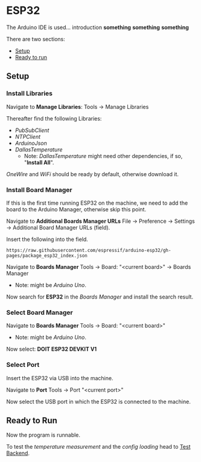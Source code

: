 # ESP32
The Arduino IDE is used... introduction **something** **something** **something**

There are two sections: 
- [Setup](#setup)
- [Ready to run](#ready-to-run)

## Setup

### Install Libraries
Navigate to **Manage Libraries**: 
Tools -> Manage Libraries

Thereafter find the following Libraries: 
- *PubSubClient*
- *NTPClient*
- *ArduinoJson*
- *DallasTemperature* 
  - Note: *DallasTemperature* might need other dependencies, if so, "**Install All**". 

*OneWire* and *WiFi* should be ready by default, otherwise download it. 

### Install Board Manager 
If this is the first time running ESP32 on the machine, we need to add the board to the Arduino Manager, otherwise skip this point.

Navigate to **Additional Boards Manager URLs**
File -> Preference -> Settings -> Additional Board Manager URLs (field).


Insert the following into the field. 
```
https://raw.githubusercontent.com/espressif/arduino-esp32/gh-pages/package_esp32_index.json
```

Navigate to **Boards Manager**
Tools -> Board: "\<current board>" -> Boards Manager
- Note: might be *Arduino Uno*. 

Now search for **ESP32** in the *Boards Manager* and install the search result.

### Select Board Manager 

Navigate to **Boards Manager**
Tools -> Board: "\<current board>" 
- Note: might be *Arduino Uno*.

Now select: **DOIT ESP32 DEVKIT V1** 

### Select Port 

Insert the ESP32 via USB into the machine. 

Navigate to **Port**
Tools -> Port "\<current port>" 

Now select the USB port in which the ESP32 is connected to the machine. 

## Ready to Run

Now the program is runnable. 

To test the *temperature measurement* and the *config loading* head to [Test Backend](../backend/readme.md).

